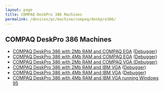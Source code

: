 ```yaml
---
layout: page
title: COMPAQ DeskPro 386 Machines
permalink: /devices/pc/machine/compaq/deskpro386/
---
```


COMPAQ DeskPro 386 Machines
---

* [COMPAQ DeskPro 386 with 2Mb RAM and COMPAQ EGA](ega/2048kb/) ([Debugger](ega/2048kb/debugger/))
* [COMPAQ DeskPro 386 with 4Mb RAM and COMPAQ EGA](ega/4096kb/) ([Debugger](ega/4096kb/debugger/))
* [COMPAQ DeskPro 386 with 2Mb RAM and COMPAQ VGA (Debugger)](other/2048kb/debugger/)
* [COMPAQ DeskPro 386 with 2Mb RAM and IBM VGA](vga/2048kb/) ([Debugger](vga/2048kb/debugger/))
* [COMPAQ DeskPro 386 with 4Mb RAM and IBM VGA](vga/4096kb/) ([Debugger](vga/4096kb/debugger/))
* [COMPAQ DeskPro 386 with 4Mb RAM and IBM VGA running Windows 95](/disks/pc/windows/win95/4.00.950/)
